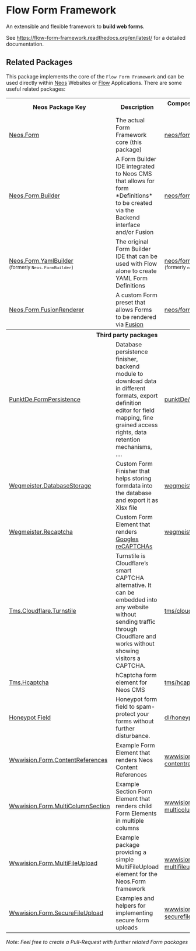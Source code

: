 # Flow Form Framework

An extensible and flexible framework to **build web forms**.

See https://flow-form-framework.readthedocs.org/en/latest/ for a detailed documentation.

## Related Packages

This package implements the core of the `Flow Form Framework` and can be used directly within [Neos](https://neos.io) Websites or [Flow](https://flow.neos.io) Applications.
There are some useful related packages:

<table>
  <tr>
    <th>Neos Package Key</th>
    <th>Description</th>
    <th>Composer key / Packagist URL</th>
  </tr>
  <tr>
    <td><a href="https://github.com/neos/form">Neos.Form</a></td>
    <td>The actual Form Framework core (this package)</td>
    <td><a href="https://packagist.org/packages/neos/form">neos/form</a></td>
  </tr>
  <tr>
    <td><a href="https://github.com/neos/form-builder">Neos.Form.Builder</a></td>
    <td>A Form Builder IDE integrated to Neos CMS that allows for form *Definitions* to be created via the Backend interface and/or Fusion</td>
    <td><a href="https://packagist.org/packages/neos/form-builder">neos/form-builder</a></td>
  </tr>
  <tr>
    <td><a href="https://github.com/neos/form-yamlbuilder">Neos.Form.YamlBuilder</a><br><small>(formerly <code>Neos.FormBuilder</code>)</small></td>
    <td>The original Form Builder IDE that can be used with Flow alone to create YAML Form Definitions</td>
    <td><a href="https://packagist.org/packages/neos/form-yamlbuilder">neos/form-yamlbuilder</a><br><small>(formerly <code>neos/formbuilder</code>)</small></td>
  </tr>
  <tr>
    <td><a href="https://github.com/neos/form-fusionrenderer">Neos.Form.FusionRenderer</a></td>
    <td>A custom Form preset that allows Forms to be rendered via <a href="https://neos.readthedocs.io/en/stable/CreatingASite/Fusion/index.html">Fusion</a></td>
    <td><a href="https://packagist.org/packages/neos/form-fusionrenderer">neos/form-fusionrenderer</a></td>
  </tr>
  <tr>
    <th colspan="3">Third party packages</th>
  </tr>
    <tr>
    <td><a href="https://github.com/punktDe/form-persistence">PunktDe.FormPersistence</a></td>
    <td>Database persistence finisher, backend module to download data in different formats, export definition editor for field mapping, fine grained access rights, data retention mechanisms, ....</td>
    <td><a href="https://github.com/punktDe/form-persistence">punktDe/form-persistence</a></td>
  </tr>
  <tr>
    <td><a href="https://github.com/die-wegmeister/Wegmeister.DatabaseStorage">Wegmeister.DatabaseStorage</a></td>
    <td>Custom Form Finisher that helps storing formdata into the database and export it as Xlsx file</td>
    <td><a href="https://packagist.org/packages/wegmeister/databasestorage">wegmeister/databasestorage</a></td>
  </tr>
  <tr>
    <td><a href="https://github.com/die-wegmeister/Wegmeister.Recaptcha">Wegmeister.Recaptcha</a></td>
    <td>Custom Form Element that renders <a href="https://www.google.com/recaptcha">Googles reCAPTCHAs</a></td>
    <td><a href="https://packagist.org/packages/wegmeister/recaptcha">wegmeister/recaptcha</a></td>
  </tr>
  <tr>
    <td><a href="https://github.com/tmsdev/Tms.Cloudflare.Turnstile">Tms.Cloudflare.Turnstile</a></td>
    <td>Turnstile is Cloudflare’s smart CAPTCHA alternative. It can be embedded into any website without sending traffic through Cloudflare and works without showing visitors a CAPTCHA.</td>
    <td><a href="https://packagist.org/packages/tms/cloudflare-turnstile">tms/cloudflare-turnstile</a></td>
  </tr>
  <tr>
    <td><a href="https://github.com/tmsdev/Tms.Hcaptcha">Tms.Hcaptcha</a></td>
    <td>hCaptcha form element for Neos CMS</td>
    <td><a href="https://packagist.org/packages/tms/hcaptcha">tms/hcaptcha</a></td>
  </tr>
  <tr>
    <td><a href="https://github.com/daniellienert/honeypotformfield">Honeypot Field</a></td>
    <td>Honeypot form field to spam-protect your forms without further disturbance.</a></td>
    <td><a href="https://github.com/daniellienert/honeypotformfield">dl/honeypotformfield</a></td>
  </tr>
  <tr>
    <td><a href="https://github.com/bwaidelich/Wwwision.Form.ContentReferences">Wwwision.Form.ContentReferences</a></td>
    <td>Example Form Element that renders Neos Content References</td>
    <td><a href="https://packagist.org/packages/wwwision/form-contentreferences">wwwision/form-contentreferences</a></td>
  </tr>
  <tr>
    <td><a href="https://github.com/bwaidelich/Wwwision.Form.MultiColumnSection">Wwwision.Form.MultiColumnSection</a></td>
    <td>Example Section Form Element that renders child Form Elements in multiple columns</td>
    <td><a href="https://packagist.org/packages/wwwision/form-multicolumnsection">wwwision/form-multicolumnsection</a></td>
  </tr>
    <tr>
    <td><a href="https://github.com/bwaidelich/Wwwision.Form.MultiFileUpload">Wwwision.Form.MultiFileUpload</a></td>
    <td>Example package providing a simple MultiFileUpload element for the Neos.Form framework</td>
    <td><a href="https://packagist.org/packages/wwwision/form-multifileupload">wwwision/form-multifileupload</a></td>
  </tr>
  </tr>
    <tr>
    <td><a href="https://github.com/bwaidelich/Wwwision.Form.SecureFileUpload">Wwwision.Form.SecureFileUpload</a></td>
    <td>Examples and helpers for implementing secure form uploads</td>
    <td><a href="https://packagist.org/packages/wwwision/form-securefileupload">wwwision/form-securefileupload</a></td>
  </tr>
 </table>
 
 *Note: Feel free to create a Pull-Request with further related Form packages*
